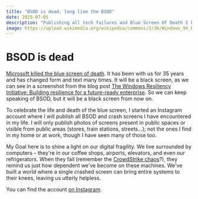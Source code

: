 ```yaml
---
title: "BSOD is dead, long live the BSOD"
date: 2025-07-05
description: "Publishing all tech failures and Blue Screen Of Death I have encountered in public spaces"
image: https://upload.wikimedia.org/wikipedia/commons/3/3b/Windows_9X_BSOD.png
---
```


# BSOD is dead
[Microsoft killed the blue screen of death](https://www.windowscentral.com/software-apps/windows-11/microsoft-windows-bsod-removed-replaced-black-screen). It has been with us for 35 years and has changed form and text many times. It will be a black screen, as we can see in a screenshot from the blog post [The Windows Resiliency Initiative: Building resilience for a future-ready enterprise](https://blogs.windows.com/windowsexperience/2025/06/26/the-windows-resiliency-initiative-building-resilience-for-a-future-ready-enterprise/). So we can keep speaking of BSOD, but it will be a black screen from now on.

To celebrate the life and death of the blue screen, I started an Instagram account where I will publish all BSOD and crash screens I have encountered in my life. I will only publish photos of screens present in public spaces or visible from public areas (stores, train stations, streets...); not the ones I find in my home or at work, though I have seen many of those too.

My Goal here is to shine a light on our digital fragility. We live surrounded by computers – they're in our coffee shops, airports, elevators, and even our refrigerators. When they fail (remember the [CrowdStrike chaos](https://en.wikipedia.org/wiki/2024_CrowdStrike-related_IT_outages)?), they remind us just how dependent we've become on these machines. We've built a world where a single crashed screen can bring entire systems to their knees, leaving us utterly helpless.

You can find the account [on Instagram](https://www.instagram.com/bluescreenirl).
